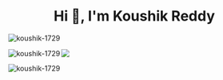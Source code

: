 <h1 align="center">Hi 👋, I'm Koushik Reddy</h1>


<p align="left"> <img src="https://komarev.com/ghpvc/?username=koushik-1729&label=Profile%20views&color=0e75b6&style=flat" alt="koushik-1729" /> </p>


<p><img align="left" src="https://github-readme-stats.vercel.app/api/top-langs?username=koushik-1729&show_icons=true&locale=en&layout=compact" alt="koushik-1729" /></p>

 <a href=""> <img align="center" src="https://github-readme-stats-sigma-five.vercel.app/api/top-langs/?username=koushik-1729&theme=light&line_height=40&hide=css"/> </a>
<p><img align="center" src="https://github-readme-streak-stats.herokuapp.com/?user=koushik-1729&" alt="koushik-1729" /></p>
